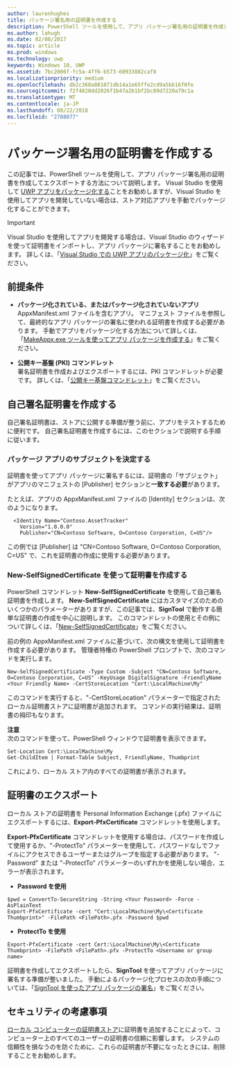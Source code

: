 ```yaml
---
author: laurenhughes
title: パッケージ署名用の証明書を作成する
description: PowerShell ツールを使用して、アプリ パッケージ署名用の証明書を作成してエクスポートします。
ms.author: lahugh
ms.date: 02/08/2017
ms.topic: article
ms.prod: windows
ms.technology: uwp
keywords: Windows 10, UWP
ms.assetid: 7bc2006f-fc5a-4ff6-b573-60933882caf8
ms.localizationpriority: medium
ms.openlocfilehash: db2c360a881071db14a1e65ffe2cd9a5bb16f0fe
ms.sourcegitcommit: f2f4820dd2026f1b47a2b1bf2bc89d7220a79c1a
ms.translationtype: MT
ms.contentlocale: ja-JP
ms.lasthandoff: 08/22/2018
ms.locfileid: "2788077"
---
```

# <a name="create-a-certificate-for-package-signing"></a>パッケージ署名用の証明書を作成する


この記事では、PowerShell ツールを使用して、アプリ パッケージ署名用の証明書を作成してエクスポートする方法について説明します。 Visual Studio を使用して [UWP アプリをパッケージ化する](https://msdn.microsoft.com/windows/uwp/packaging/packaging-uwp-apps)ことをお勧めしますが、Visual Studio を使用してアプリを開発していない場合は、ストア対応アプリを手動でパッケージ化することができます。

> [!IMPORTANT] 
> Visual Studio を使用してアプリを開発する場合は、Visual Studio のウィザードを使って証明書をインポートし、アプリ パッケージに署名することをお勧めします。 詳しくは、「[Visual Studio での UWP アプリのパッケージ化](https://msdn.microsoft.com/windows/uwp/packaging/packaging-uwp-apps)」をご覧ください。

## <a name="prerequisites"></a>前提条件

- **パッケージ化されている、またはパッケージ化されていないアプリ**  
AppxManifest.xml ファイルを含むアプリ。 マニフェスト ファイルを参照して、最終的なアプリ パッケージの署名に使われる証明書を作成する必要があります。 手動でアプリをパッケージ化する方法について詳しくは、「[MakeAppx.exe ツールを使ってアプリ パッケージを作成する](https://msdn.microsoft.com/windows/uwp/packaging/create-app-package-with-makeappx-tool)」をご覧ください。

- **公開キー基盤 (PKI) コマンドレット**  
署名証明書を作成およびエクスポートするには、PKI コマンドレットが必要です。 詳しくは、「[公開キー基盤コマンドレット](https://docs.microsoft.com/powershell/module/pkiclient/)」をご覧ください。

## <a name="create-a-self-signed-certificate"></a>自己署名証明書を作成する

自己署名証明書は、ストアに公開する準備が整う前に、アプリをテストするために便利です。 自己署名証明書を作成するには、このセクションで説明する手順に従います。

### <a name="determine-the-subject-of-your-packaged-app"></a>パッケージ アプリのサブジェクトを決定する  

証明書を使ってアプリ パッケージに署名するには、証明書の「サブジェクト」がアプリのマニフェストの [Publisher] セクションと**一致する必要**があります。

たとえば、アプリの AppxManifest.xml ファイルの [Identity] セクションは、次のようになります。
```
  <Identity Name="Contoso.AssetTracker" 
    Version="1.0.0.0" 
    Publisher="CN=Contoso Software, O=Contoso Corporation, C=US"/>
```

この例では [Publisher] は "CN=Contoso Software, O=Contoso Corporation, C=US" で、これを証明書の作成に使用する必要があります。 

### <a name="use-new-selfsignedcertificate-to-create-a-certificate"></a>**New-SelfSignedCertificate** を使って証明書を作成する
PowerShell コマンドレット **New-SelfSignedCertificate** を使用して自己署名証明書を作成します。 **New-SelfSignedCertificate** にはカスタマイズのためのいくつかのパラメーターがありますが、この記事では、**SignTool** で動作する簡単な証明書の作成を中心に説明します。 このコマンドレットの使用とその例について詳しくは、「[New-SelfSignedCertificate](https://docs.microsoft.com/powershell/module/pkiclient/New-SelfSignedCertificate)」をご覧ください。

前の例の AppxManifest.xml ファイルに基づいて、次の構文を使用して証明書を作成する必要があります。 管理者特権の PowerShell プロンプトで、次のコマンドを実行します。
```
New-SelfSignedCertificate -Type Custom -Subject "CN=Contoso Software, O=Contoso Corporation, C=US" -KeyUsage DigitalSignature -FriendlyName <Your Friendly Name> -CertStoreLocation "Cert:\LocalMachine\My"
```

このコマンドを実行すると、"-CertStoreLocation" パラメーターで指定されたローカル証明書ストアに証明書が追加されます。 コマンドの実行結果は、証明書の拇印もなります。  

**注意**  
次のコマンドを使って、PowerShell ウィンドウで証明書を表示できます。
```
Set-Location Cert:\LocalMachine\My
Get-ChildItem | Format-Table Subject, FriendlyName, Thumbprint
```
これにより、ローカル ストア内のすべての証明書が表示されます。

## <a name="export-a-certificate"></a>証明書のエクスポート 

ローカル ストアの証明書を Personal Information Exchange (.pfx) ファイルにエクスポートするには、**Export-PfxCertificate** コマンドレットを使用します。

**Export-PfxCertificate** コマンドレットを使用する場合は、パスワードを作成して使用するか、"-ProtectTo" パラメーターを使用して、パスワードなしでファイルにアクセスできるユーザーまたはグループを指定する必要があります。 "-Password" または "-ProtectTo" パラメーターのいずれかを使用しない場合、エラーが表示されます。

- **Password を使用**
```
$pwd = ConvertTo-SecureString -String <Your Password> -Force -AsPlainText 
Export-PfxCertificate -cert "Cert:\LocalMachine\My\<Certificate Thumbprint>" -FilePath <FilePath>.pfx -Password $pwd
```

- **ProtectTo を使用**
```
Export-PfxCertificate -cert Cert:\LocalMachine\My\<Certificate Thumbprint> -FilePath <FilePath>.pfx -ProtectTo <Username or group name>
```

証明書を作成してエクスポートしたら、**SignTool** を使ってアプリ パッケージに署名する準備が整いました。 手動によるパッケージ化プロセスの次の手順については、「[SignTool を使ったアプリ パッケージの署名](https://msdn.microsoft.com/windows/uwp/packaging/sign-app-package-using-signtool)」をご覧ください。

## <a name="security-considerations"></a>セキュリティの考慮事項 
[ローカル コンピューターの証明書ストア](https://msdn.microsoft.com/windows/hardware/drivers/install/local-machine-and-current-user-certificate-stores)に証明書を追加することによって、コンピューター上のすべてのユーザーの証明書の信頼に影響します。 システムの信頼性を損なうのを防ぐために、これらの証明書が不要になったときには、削除することをお勧めします。
